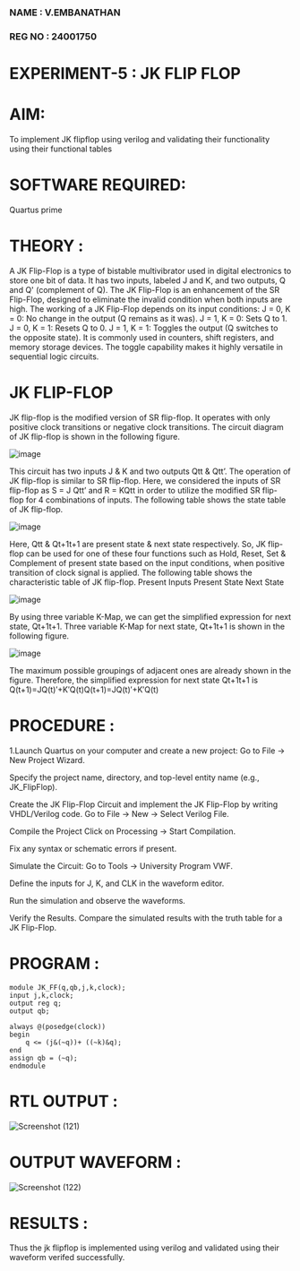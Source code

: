 ### NAME : V.EMBANATHAN
### REG NO : 24001750
# EXPERIMENT-5 : JK FLIP FLOP
# AIM: 

To implement  JK flipflop using verilog and validating their functionality using their functional tables

# SOFTWARE REQUIRED:

Quartus prime

# THEORY :

A JK Flip-Flop is a type of bistable multivibrator used in digital electronics to store one bit of data. It
has two inputs, labeled J and K, and two outputs, Q and Q' (complement of Q). The JK Flip-Flop is
an enhancement of the SR Flip-Flop, designed to eliminate the invalid condition when both inputs
are high.
The working of a JK Flip-Flop depends on its input conditions:
J = 0, K = 0: No change in the output (Q remains as it was). J = 1, K = 0: Sets Q to 1. J = 0, K = 1:
Resets Q to 0. J = 1, K = 1: Toggles the output (Q switches to the opposite state).
It is commonly used in counters, shift registers, and memory storage devices. The toggle capability
makes it highly versatile in sequential logic circuits.


# JK FLIP-FLOP

JK flip-flop is the modified version of SR flip-flop. It operates with only positive clock transitions or negative clock transitions. The circuit diagram of JK flip-flop is shown in the following figure.

![image](https://github.com/naavaneetha/JKFLIPFLOP-USING-IF-ELSE/assets/154305477/a649c30b-232b-4558-b188-fd6c09845180)


This circuit has two inputs J & K and two outputs Qtt & Qtt’. The operation of JK flip-flop is similar to SR flip-flop. Here, we considered the inputs of SR flip-flop as S = J Qtt’ and R = KQtt in order to utilize the modified SR flip-flop for 4 combinations of inputs. The following table shows the state table of JK flip-flop.

![image](https://github.com/naavaneetha/JKFLIPFLOP-USING-IF-ELSE/assets/154305477/c4360742-e8a8-4937-b089-c46c0433f9a3)

 
Here, Qtt & Qt+1t+1 are present state & next state respectively. So, JK flip-flop can be used for one of these four functions such as Hold, Reset, Set & Complement of present state based on the input conditions, when positive transition of clock signal is applied. The following table shows the characteristic table of JK flip-flop. Present Inputs Present State Next State
 
![image](https://github.com/naavaneetha/JKFLIPFLOP-USING-IF-ELSE/assets/154305477/6c275261-a6d5-4c37-a3a7-1e88ca11c4cd)

By using three variable K-Map, we can get the simplified expression for next state, Qt+1t+1. Three variable K-Map for next state, Qt+1t+1 is shown in the following figure.
 
![image](https://github.com/naavaneetha/JKFLIPFLOP-USING-IF-ELSE/assets/154305477/5174f41b-0ce0-4329-a372-6d1943ea6673)

The maximum possible groupings of adjacent ones are already shown in the figure. Therefore, the simplified expression for next state Qt+1t+1 is Q(t+1)=JQ(t)′+K′Q(t)Q(t+1)=JQ(t)′+K′Q(t)

# PROCEDURE :

1.Launch Quartus on your computer and create a new project:
Go to File → New Project Wizard.

Specify the project name, directory, and top-level entity name (e.g., JK_FlipFlop).

Create the JK Flip-Flop Circuit and implement the JK Flip-Flop by writing VHDL/Verilog code.
Go to File → New → Select Verilog File.

Compile the Project
Click on Processing → Start Compilation.

Fix any syntax or schematic errors if present.

Simulate the Circuit:
Go to Tools → University Program VWF.

Define the inputs for J, K, and CLK in the waveform editor.

Run the simulation and observe the waveforms.

Verify the Results.
Compare the simulated results with the truth table for a JK Flip-Flop.


# PROGRAM :
```
module JK_FF(q,qb,j,k,clock);
input j,k,clock;
output reg q;
output qb;

always @(posedge(clock))
begin
	q <= (j&(~q))+ ((~k)&q);
end
assign qb = (~q);
endmodule
```

# RTL OUTPUT :
![Screenshot (121)](https://github.com/user-attachments/assets/9c2adca8-3a23-452a-b883-26f19de59643)


# OUTPUT WAVEFORM :
![Screenshot (122)](https://github.com/user-attachments/assets/bdce4d30-4e94-4d85-85a1-d9ed297a9e36)



# RESULTS : 
Thus the jk flipflop is implemented using verilog and validated using their waveform verifed successfully. 

